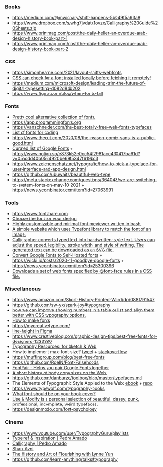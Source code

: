 ### Books

- https://medium.com/@mwichary/shift-happens-5b049f5a93a8
- https://www.dropbox.com/s/whg7jvdatx1ovzx/Calligraphy%20Guide%20Sheets.zip
- https://www.printmag.com/post/the-daily-heller-an-overdue-arab-design-history-book-part-1   
- https://www.printmag.com/post/the-daily-heller-an-overdue-arab-design-history-book-part-2

### CSS

- https://simonhearne.com/2021/layout-shifts-webfonts
- [CSS can check for a font installed locally before fetching it remotely!](https://twitter.com/argyleink/status/1223026734817087488)
- https://medium.com/microsoft-design/leading-trim-the-future-of-digital-typesetting-d082d84b202
- https://www.figma.com/blog/when-fonts-fall

### Fonts

- [Pretty cool alternative collection of fonts.](https://typespecimens.io)
- https://app.programmingfonts.org
- https://vanschneider.com/the-best-totally-free-web-fonts-typefaces
- [List of fonts for coding](https://github.com/Gaafar/dev-fonts)
- https://www.thecut.com/2020/08/the-reason-comic-sans-is-a-public-good.html
- [Curated list of Google Fonts](https://twitter.com/mackenziechild/status/1332384565835534336) + https://www.notion.so/e873b52e0cc54f2981acc430417ba61d?v=05acdd40b0564920be69f5347f619bc3
- https://www.zeichenschatz.net/typografie/how-to-pick-a-typeface-for-user-interface-and-app-design.html
- https://github.com/ubuwaits/beautiful-web-type
- https://meta.stackexchange.com/questions/364048/we-are-switching-to-system-fonts-on-may-10-2021 + https://news.ycombinator.com/item?id=27063991

### Tools

- https://www.fontshare.com
- [Choose the font for your design](https://fontflipper.com)
- [Highly customizable and minimal font previewer written in bash.](https://github.com/sdushantha/fontpreview)
- [A simple website which uses Typefont library to match the font of an image.](https://github.com/dcorvasce/typefont-matcher)
- [Calligrapher converts typed text into handwritten-style text. Users can adjust the speed, legibility, stroke width, and style of writing. The generated text can be downloaded as an SVG file.](https://www.calligrapher.ai)
- [Convert Google Fonts to Self-Hosted fonts](https://wicki.io/google-fonts-converter) + https://wicki.io/posts/2020-11-goodbye-google-fonts + https://news.ycombinator.com/item?id=25300396
- [Downloads a set of web fonts specified by @font-face rules in a CSS file.](https://github.com/mmastrac/webfont-dl)


### Miscellaneous

- https://www.amazon.com/Short-History-Printed-Word/dp/0881791547
- https://github.com/sw-yx/spark-joy#typography
- [how we can improve showing numbers in a table or list and align them better with CSS typography options.](https://www.robinrendle.com/notes/the-smallest-difference.html)
- [How to make fonts](https://twitter.com/hellonehha/status/1195987851252363264)
- https://mycreativetype.com/
- [line-height in Figma](https://twitter.com/argyleink/status/1206439509719564288)
- https://www.creativebloq.com/graphic-design-tips/best-free-fonts-for-designers-1233380
- [Typography Resources: for Sketch & Web](https://pnowell.com/net-typography)
- How to implement max-font-size? [tweet](https://twitter.com/starsandrobots/status/1199757377286754309) + [stackoverflow](https://stackoverflow.com/questions/40528290/how-to-implement-max-font-size/53146935#53146935)
- https://muffingroup.com/blog/best-free-fonts
- https://github.com/RoelN/Font-Falsehoods
- [FontPair - Helps you pair Google Fonts together](https://fontpair.co)
- [A short history of body copy sizes on the Web.](https://fvsch.com/body-copy-sizes)
- https://github.com/danburzo/toolbox/blob/master/typefaces.md
- The Elements of Typographic Style Applied to the Web: [ebook](http://webtypography.net/toc) + [repo](https://github.com/clagnut/webtypography)
- https://www.typewolf.com/typography-books
- [What font should be on your book cover?](https://twitter.com/PulpLibrarian/status/1222125153066323968)
- [Use & Modify is a personal selection of beautiful, classy, punk, professional, incomplete, weird typefaces.](https://usemodify.com)
- https://designmodo.com/font-psychology

### Cinema

- https://www.youtube.com/user/TypographyGuru/playlists
- [Type ref & Inspiration | Pedro Amado](https://www.youtube.com/playlist?list=PLEz9y19-UrRajPM9PTV4xZK8h5x6fzeLG)
- [Calligraphy | Pedro Amado](https://www.youtube.com/playlist?list=PLEz9y19-UrRYtG5jiDmlOlsTXnZJ7HKN6)
- [Shani Avni](https://www.shaniavni.com/#comp-jjrbxl0r)
- [The History and Art of Flourishing with Lynne Yun](https://www.crowdcast.io/e/history-of-flourishing)
- https://github.com/learn-anything/talks#typography
